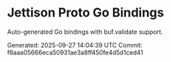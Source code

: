 # Jettison Proto Go Bindings

Auto-generated Go bindings with buf.validate support.

Generated: 2025-09-27 14:04:39 UTC
Commit: f6aaa05666eca50931ae3a8ff450fe4d5d1ced41

